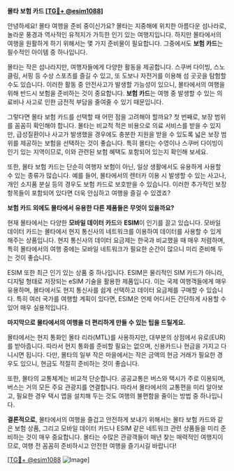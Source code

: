 **몰타 보험 카드 [[TG💪+ @esim1088](https://t.me/s/esim1088)]**

안녕하세요! 몰타 여행을 준비 중이신가요? 몰타는 지중해에 위치한 아름다운 섬나라로, 놀라운 풍경과 역사적인 유적지가 가득한 인기 있는 여행지입니다. 하지만 몰타에서의 여행을 원활하게 하기 위해서는 몇 가지 준비물이 필요합니다. 그중에서도 **보험 카드**는 필수적인 아이템 중 하나입니다.

몰타는 작은 섬나라지만, 여행자들에게 다양한 활동을 제공합니다. 스쿠버 다이빙, 스노클링, 서핑 등 수상 스포츠를 즐길 수 있고, 또 도보나 자전거를 이용해 섬 곳곳을 탐험할 수도 있습니다. 이러한 활동 중 안전사고가 발생할 가능성이 있으니, 몰타에서의 여행을 위해 반드시 보험을 준비하는 것이 중요합니다. **보험 카드**는 여행 중 발생할 수 있는 의료비나 사고로 인한 금전적 부담을 줄여줄 수 있기 때문입니다.

그렇다면 몰타 보험 카드를 선택할 때 어떤 점을 고려해야 할까요? 첫 번째로, 보장 범위를 꼼꼼히 확인해야 합니다. 몰타는 비교적 적은 비용으로 의료 서비스를 받을 수 있지만, 급성질환이나 사고가 발생했을 경우에도 충분한 지원을 받을 수 있도록 넓은 보장 범위를 제공하는 보험을 선택하는 것이 좋습니다. 특히 몰타는 수영이나 스쿠버 다이빙이 인기 있는 지역이므로, 이와 관련된 보험 혜택도 포함되어 있는지 확인해 보세요.

또한, 몰타 보험 카드는 단순히 여행자 보험이 아닌, 일상 생활에서도 유용하게 사용할 수 있는 종류가 많습니다. 예를 들어, 몰타에서의 렌터카 이용 시 발생할 수 있는 사고나, 개인 소지품 분실 등의 경우도 보험 카드로 보호받을 수 있습니다. 이러한 추가적인 보장 항목들이 포함되어 있다면 더욱 안심하고 여행을 즐길 수 있겠죠?

**보험 카드 외에도 몰타에서 유용한 다른 제품들은 무엇이 있을까요?**

현재 몰타에서는 다양한 **모바일 데이터 카드**와 **ESIM**이 인기를 끌고 있습니다. 모바일 데이터 카드는 몰타에서 현지 통신사의 네트워크를 이용하여 데이터를 사용할 수 있게 해주는 상품입니다. 현지 통신사의 데이터 요금제는 한국과 비교했을 때 매우 저렴하며, 특히 몰타에서의 여행 중에는 모바일 네트워크가 필요한 순간이 많으니 미리 준비해 두는 것이 좋습니다.

ESIM 또한 최근 인기 있는 상품 중 하나입니다. ESIM은 물리적인 SIM 카드가 아니라, 디지털 형태로 저장되는 eSIM 기술을 활용한 제품입니다. 이는 국제 여행객들에게 매우 유용하며, 몰타에서도 현지 통신사를 쉽게 선택하고 데이터 요금제를 구매할 수 있습니다. 특히 여러 국가를 여행할 계획이 있다면, ESIM은 언제 어디서든 간단하게 사용할 수 있어 매우 실용적입니다.

**마지막으로 몰타에서의 여행을 더 편리하게 만들 수 있는 팁을 드릴게요.**

몰타에서는 현지 통화인 몰타 리라(MTL)를 사용하지만, 대부분의 상점에서 유로(EUR)를 받아줍니다. 따라서 현지 통화를 준비할 필요는 없으며, 신용카드나 현금을 가지고 다니시면 됩니다. 다만, 몰타의 일부 작은 마을에서는 작은 금액의 현금 거래가 필요한 경우도 있으니, 현금도 적절히 준비하는 것이 좋습니다.

또한, 몰타의 교통체계는 비교적 단순합니다. 공공교통은 버스와 택시가 주로 이용되며, 버스는 거의 모든 주요 관광지를 연결합니다. 따라서 몰타에서의 교통편을 미리 알아보고, 필요한 경우 택시 앱을 설치해 두는 것도 여행의 불편함을 줄이는 방법 중 하나입니다.

**결론적으로**, 몰타에서의 여행을 즐겁고 안전하게 보내기 위해서는 몰타 보험 카드와 같은 보험 상품, 그리고 모바일 데이터 카드나 ESIM 같은 네트워크 관련 상품들을 미리 준비하는 것이 매우 중요합니다. 몰타는 수많은 관광객들이 매년 찾는 매력적인 여행지이므로, 여행 전 꼼꼼히 준비하시고 안전한 여행을 즐기시길 바랍니다!

[[TG💪+ @esim1088](https://t.me/s/esim1088) ![Image](https://i.postimg.cc/Y0z9fWf4/image.png)]